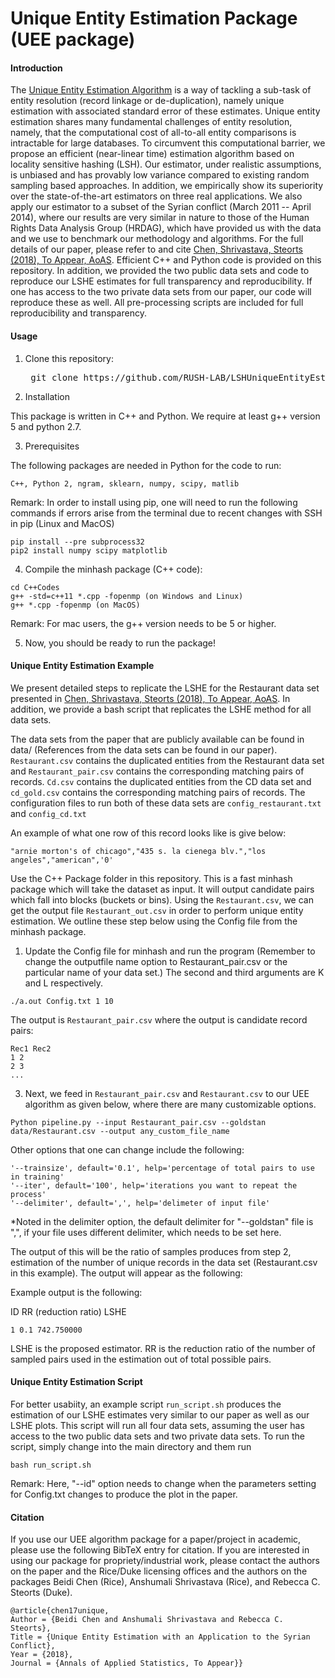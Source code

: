  Unique Entity Estimation Package (UEE package)
 =============
 
 #### Introduction
 
 The [Unique Entity Estimation Algorithm](http://arxiv.org/abs/1305.6659) is a way of tackling a sub-task of entity resolution (record linkage or de-duplication), namely unique estimation with associated standard error of these estimates. 
Unique entity estimation shares many fundamental challenges of entity resolution, namely, that the computational cost of all-to-all entity comparisons is intractable for large databases. To circumvent this computational barrier, we propose an efficient (near-linear time) estimation algorithm based on locality sensitive hashing (LSH). Our estimator, under realistic assumptions, is unbiased and has provably low variance compared to existing random sampling based approaches. In addition, we empirically show its superiority over the state-of-the-art estimators on three real applications. We also apply our estimator to a subset of the Syrian conflict (March 2011 -- April 2014), where our results are very similar in nature to those of the Human Rights Data Analysis Group (HRDAG), which have provided us with the data and we use to benchmark our methodology and algorithms. For the full details of our paper, please refer to and cite [Chen, Shrivastava, Steorts (2018), To Appear, AoAS](https://arxiv.org/abs/1710.02690). Efficient C++ and Python code is provided on this repository. In addition, we provided the two public data sets and code to reproduce our LSHE estimates for full transparency and reproducibility. If one has access to the two private data sets from our paper, our code will reproduce these as well. All pre-processing scripts are included for full reproducibility and transparency. 

#### Usage

1. Clone this repository:
	<pre>
    git clone https://github.com/RUSH-LAB/LSHUniqueEntityEstimator.git
  </pre>
  
2. Installation

This package is written in C++ and Python. We require at least g++ version 5 and python 2.7. 

3.  Prerequisites

The following packages are needed in Python for the code to run: 

```
C++, Python 2, ngram, sklearn, numpy, scipy, matlib
```

Remark: In order to install using pip, one will need to run the following commands if errors arise from the terminal due to recent changes with SSH in pip (Linux and MacOS)

```
pip install --pre subprocess32
pip2 install numpy scipy matplotlib
```

4. Compile the minhash package (C++ code):

```
cd C++Codes
g++ -std=c++11 *.cpp -fopenmp (on Windows and Linux)
g++ *.cpp -fopenmp (on MacOS) 
```

Remark: For mac users, the g++ version needs to be 5 or higher.

5. Now, you should be ready to run the package! 

#### Unique Entity Estimation Example

We present detailed steps to replicate the LSHE for the Restaurant data set presented in [Chen, Shrivastava, Steorts (2018), To Appear, AoAS](https://arxiv.org/abs/1710.02690). In addition, we provide a bash script that replicates the LSHE method for all data sets. 

The data sets from the paper that are publicly available can be found in data/ (References from the data sets can be found in our paper). `Restaurant.csv` contains the duplicated entities from the Restaurant data set and 
`Restaurant_pair.csv` contains the corresponding matching pairs of records. `Cd.csv` contains the duplicated entities from the CD data set and `cd_gold.csv` contains the corresponding matching pairs of records. The configuration files to run both of these data sets are `config_restaurant.txt` and `config_cd.txt`

An example of what one row of this record looks like is give below: 

```
"arnie morton's of chicago","435 s. la cienega blv.","los angeles","american",'0'
```

Use the C++ Package folder in this repository. This is a fast minhash package which will take the dataset as input. It will output candidate pairs which fall into blocks (buckets or bins). Using the `Restaurant.csv`, we can get the output file 
`Restaurant_out.csv` in order to perform unique entity estimation. We outline these step below using the Config file from the minhash package. 


1. Update the Config file for minhash and run the program (Remember to change the outputfile name option to Restaurant_pair.csv or the particular name of your data set.) The second and third arguments are K and L respectively.
```
./a.out Config.txt 1 10
```

The output is `Restaurant_pair.csv` where the output is candidate record pairs:

```
Rec1 Rec2
1 2
2 3
...
```

3. Next, we feed in `Restaurant_pair.csv` and `Restaurant.csv` to our UEE algorithm as given below,
where there are many customizable options. 

```
Python pipeline.py --input Restaurant_pair.csv --goldstan data/Restaurant.csv --output any_custom_file_name
```


Other options that one can change include the following:
```
'--trainsize', default='0.1', help='percentage of total pairs to use in training'
'--iter', default='100', help='iterations you want to repeat the process'
'--delimiter', default=',', help='delimeter of input file'
```
*Noted in the delimiter option, the default delimiter for "--goldstan" file is ",", if your file uses different delimiter, which needs to be set here.

The output of this will be the ratio of samples produces from step 2, estimation of the number of unique records in the data set (Restaurant.csv in this example). The output will appear as the following: 


Example output is the following: 

ID RR (reduction ratio) LSHE 
```
1 0.1 742.750000
```

LSHE is the proposed estimator. RR is the reduction ratio of the number of sampled pairs used in the estimation out of total possible pairs.

#### Unique Entity Estimation Script

For better usabiity, an example script `run_script.sh` produces the estimation of our LSHE estimates very similar to our paper as well as our LSHE plots. This script will run all four data sets, assuming the user has access to the two public data sets and two private data sets. To run the script, simply change into the main directory and them run

```
bash run_script.sh
```

Remark:  Here,  "--id" option needs to change when the parameters setting for Config.txt changes to produce the plot in the paper. 


#### Citation

If you use our UEE algorithm package for a paper/project in academic, please use the following BibTeX entry for citation. If you are interested in using our package for propriety/industrial work, please contact the authors on the paper and the Rice/Duke licensing offices and the authors on the packages Beidi Chen (Rice), Anshumali Shrivastava (Rice), and Rebecca C. Steorts (Duke). 

```
@article{chen17unique,
Author = {Beidi Chen and Anshumali Shrivastava and Rebecca C. Steorts},
Title = {Unique Entity Estimation with an Application to the Syrian Conflict},
Year = {2018},
Journal = {Annals of Applied Statistics, To Appear}}
```
